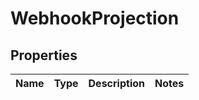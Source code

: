 # WebhookProjection
## Properties

Name | Type | Description | Notes
------------ | ------------- | ------------- | -------------


